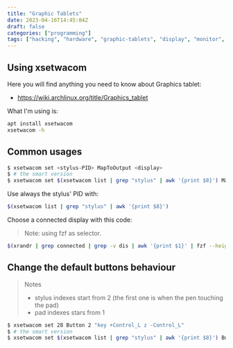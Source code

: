 ```yaml
---
title: "Graphic Tablets"
date: 2023-04-16T14:45:04Z
draft: false
categories: ["programming"]
tags: ["hacking", "hardware", "graphic-tablets", "display", "monitor", "fzf"]
---
```



## Using xsetwacom

Here you will find anything you need to know about Graphics tablet:
- https://wiki.archlinux.org/title/Graphics_tablet


What I'm using is:

```bash
apt install xsetwacom
xsetwacom -h
```

##  Common usages


```bash
$ xsetwacom set <stylus-PID> MapToOutput <display>
$ # the smart version
$ xsetwacom set $(xsetwacom list | grep "stylus" | awk '{print $8}') MapToOutput $(xrandr | grep connected | grep -v dis | awk '{print $1}' | fzf --height 10% --reverse)
```

Use always the stylus' PID with:

```bash
$(xsetwacom list | grep "stylus" | awk '{print $8}')
```

Choose a connected display with this code:

> Note: using fzf as selector.

```bash
$(xrandr | grep connected | grep -v dis | awk '{print $1}' | fzf --height 10% --reverse)
```





## Change the default buttons behaviour

> Notes
> - stylus indexes start from 2 (the first one is when the pen touching the pad)
> - pad indexes stars from 1

```bash
$ xsetwacom set 28 Button 2 "key +Control_L z -Control_L"
$ # the smart version
$ xsetwacom set $(xsetwacom list | grep "stylus" | awk '{print $8}') Button 2 "key +Control_L z -Control_L"
```
